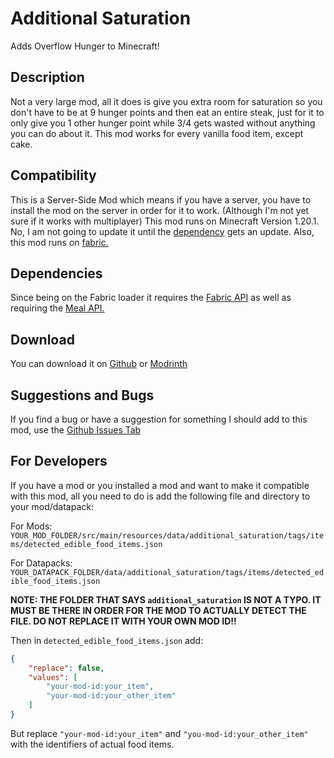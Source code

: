 # Additional Saturation

Adds Overflow Hunger to Minecraft!

## Description

Not a very large mod, all it does is give you extra room for saturation so you don't have to be at 9 hunger points and then eat an entire steak, just for it to only give you 1 other hunger point while 3/4 gets wasted without anything you can do about it. This mod works for every vanilla food item, except cake.

## Compatibility

This is a Server-Side Mod which means if you have a server, you have to install the mod on the server in order for it to work. (Although I'm not yet sure if it works with multiplayer) This mod runs on Minecraft Version 1.20.1. No, I am not going to update it until the [dependency](https://modrinth.com/mod/mealapi) gets an update. Also, this mod runs on [fabric.](https://fabricmc.net)

## Dependencies

Since being on the Fabric loader it requires the [Fabric API](https://modrinth.com/mod/fabric-api) as well as requiring the [Meal API.](https://modrinth.com/mod/meal-api)

## Download

You can download it on [Github](https://github.com/HotdoGuy90/AdditionalSaturation) or [Modrinth](https://modrinth.com/mod/additional-saturation)

## Suggestions and Bugs

If you find a bug or have a suggestion for something I should add to this mod, use the [Github Issues Tab](https://github.com/HotdoGuy90/AdditionalSaturation/issues)

## For Developers

If you have a mod or you installed a mod and want to make it compatible with this mod, all you need to do is add the following file and directory to your mod/datapack:

For Mods: `YOUR_MOD_FOLDER/src/main/resources/data/additional_saturation/tags/items/detected_edible_food_items.json`

For Datapacks: `YOUR_DATAPACK_FOLDER/data/additional_saturation/tags/items/detected_edible_food_items.json`

**NOTE: THE FOLDER THAT SAYS `additional_saturation` IS NOT A TYPO. IT MUST BE THERE IN ORDER FOR THE MOD TO ACTUALLY DETECT THE FILE. DO NOT REPLACE IT WITH YOUR OWN MOD ID!!**

Then in `detected_edible_food_items.json` add:

```json
{
    "replace": false,
    "values": [
        "your-mod-id:your_item",
        "your-mod-id:your_other_item"
    ]
}
```

But replace `"your-mod-id:your_item"` and `"you-mod-id:your_other_item"` with the identifiers of actual food items.
